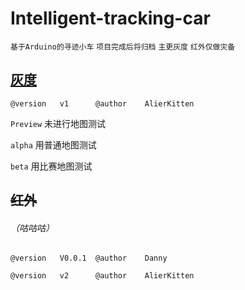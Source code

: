 # Intelligent-tracking-car

`基于Arduino的寻迹小车` `项目完成后将归档` `主更灰度` `红外仅做灾备`



## [灰度](https://github.com/AlierKitten/Intelligent-tracking-car/releases)
`@version   v1      @author    AlierKitten`

`Preview`   未进行地图测试

`alpha`     用普通地图测试

`beta`      用比赛地图测试

## ~~红外~~  
###### （咕咕咕）

`@version   V0.0.1  @author    Danny`

`@version   v2      @author    AlierKitten`
